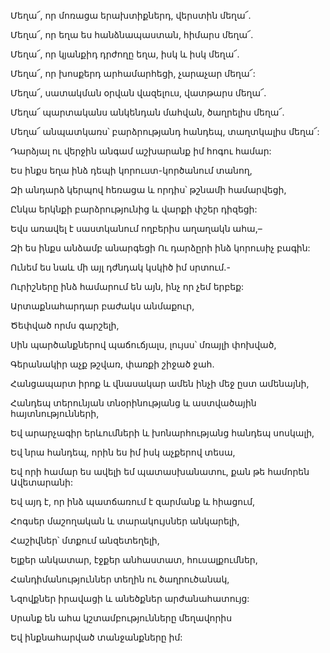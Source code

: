 Մեղա՜, որ մոռացա երախտիքներդ, վերստին մեղա՜.

Մեղա՜, որ եղա ես հանձնապաստան, հիմարս մեղա՜.

Մեղա՜, որ կյանքիդ դրժողը եղա, իսկ և իսկ մեղա՜.

Մեղա՜, որ խոսքերդ արհամարհեցի, չարաչար մեղա՜:

Մեղա՜, սատակման օրվան վազելուս, վատթարս մեղա՜.

Մեղա՜ պարտականս անկենդան մահվան, ծաղրելիս մեղա՜.

Մեղա՜ անպատկառս՝ բարձրությանդ հանդեպ, տաղտկալիս մեղա՜:

Դարձյալ ու վերջին անգամ աշխարանք իմ հոգու համար:

Ես ինքս եղա ինձ դեպի կորուստ-կործանում տանող,

Զի անդարձ կերպով հեռացա և որդիս՝ թշնամի համարվեցի,

Ընկա երկնքի բարձրությունից և վարքի փշեր դիզեցի:

Եվս առավել է սաստկանում ողբերիս աղաղակն ահա,–

Զի ես ինքս անձամբ անարգեցի Ու դարձըրի ինձ կորուսիչ բագին:

Ունեմ ես նաև մի այլ դժնդակ կսկիծ իմ սրտում.-

Ուրիշները ինձ համարում են այն, ինչ որ չեմ երբեք:

Արտաքնահարդար բաժակս անմաքուր,

Ծեփված որմս գարշելի,

Սին պարծանքներով պաճուճյալս, լույսս՝ մռայլի փոխված,

Գերանակիր աչք թշվառ, փառքի շիջած ջահ.

Հանցապարտ իրոք և վնասակար ամեն ինչի մեջ ըստ ամենայնի,

Հանդեպ տերունյան տնօրինությանց և աստվածային հայտնությունների,

Եվ արարչագիր երևումների և խոնարհությանց հանդեպ սոսկալի,

Եվ նրա հանդեպ, որին ես իմ իսկ աչքերով տեսա,

Եվ որի համար ես ավելի եմ պատասխանատու, քան թե համորեն Ավետարանի:

Եվ այդ է, որ ինձ պատճառում է զարմանք և հիացում,

Հոգսեր մաշողական և տարակույսներ անկարելի,

Հաշիվներ՝ մտքում անզետեղելի,

Ելքեր անկատար, էջքեր անհաստատ, հուսալքումներ,

Հանդիմանություններ տեղին ու ծաղրուծանակ,

Նզովքներ իրավացի և անեծքներ արժանահատույց:

Սրանք են ահա կշտամբությունները մեղավորիս

Եվ ինքնահարված տանջանքները իմ: